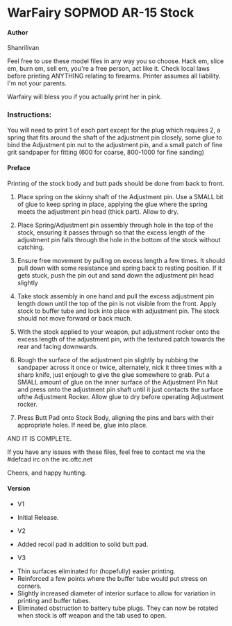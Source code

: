 # WarFairy SOPMOD AR-15 Stock

#### Author
Shanrilivan

Feel free to use these model files in any way you so choose. Hack em, slice em, burn em, sell em, you're a free person, act like it. Check local laws before printing ANYTHING relating to firearms. Printer assumes all liability. I'm not your parents.

Warfairy will bless you if you actually print her in pink.

### Instructions:

You will need to print 1 of each part except for the plug which requires 2, a spring that fits around the shaft of the adjustment pin closely, some glue to bind the Adjustment pin nut to the adjustment pin, and a small patch of fine grit sandpaper for fitting (600 for coarse, 800-1000 for fine sanding)

#### Preface
Printing of the stock body and butt pads should be done from back to front.

1. Place spring on the skinny shaft of the Adjustment pin. Use a SMALL bit of glue to keep  spring in place, applying the glue where the spring meets the adjustment pin head (thick part). Allow to dry.

2. Place Spring/Adjustment pin assembly through hole in the top of the stock, ensuring it passes through so that the excess length of the adjustment pin falls through the hole in the bottom of the stock without catching.

3. Ensure free movement by pulling on excess length a few times. It should pull down with some resistance and spring back to resting position. If it gets stuck, push the pin out and sand down the adjustment pin head slightly

4. Take stock assembly in one hand and pull the excess adjustment pin length down until the top of the pin is not visible from the front. Apply stock to buffer tube and lock into place with adjustment pin. The stock should not move forward or back much.

5. With the stock applied to your weapon, put adjustment rocker onto the excess length of the adjustment pin, with the textured patch towards the rear and facing downwards.

6. Rough the surface of the adjustment pin slightly by rubbing the sandpaper across it once or twice, alternately, nick it three times with a sharp knife, just enjough to give the glue somewhere to grab. Put a SMALL amount of glue on the inner surface of the Adjustment Pin Nut and press onto the adjustment pin shaft until it just contacts the surface ofthe Adjustment Rocker. Allow glue to dry before operating Adjustment rocker.

7. Press Butt Pad onto Stock Body, aligning the pins and bars with their appropriate holes. If need be, glue into place.

AND IT IS COMPLETE.

If you have any issues with these files, feel free to contact me via the #defcad irc on the irc.oftc.net 

Cheers, and happy hunting.

#### Version
* V1 
- Initial Release.

* V2 
- Added recoil pad in addition to solid butt pad.

* V3
- Thin surfaces eliminated for (hopefully) easier printing. 
- Reinforced a few points where the buffer tube would put stress on corners. 
- Slightly increased diameter of interior surface to allow for variation in printing and buffer tubes.
- Eliminated obstruction to battery tube plugs. They can now be rotated when stock is off weapon and the tab used to open.

